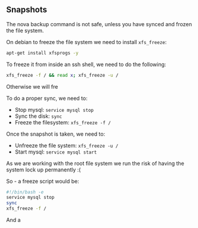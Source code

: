 ## Snapshots

The nova backup command is not safe, unless you have synced and frozen the file system.

On debian to freeze the file system we need to install `xfs_freeze`:

```bash
apt-get install xfsprogs -y
```

To freeze it from inside an ssh shell, we need to do the following:

```bash
xfs_freeze -f / && read x; xfs_freeze -u /
```

Otherwise we will fre

To do a proper sync, we need to:

* Stop mysql: `service mysql stop`
* Sync the disk: `sync`
* Freeze the filesystem: `xfs_freeze -f /`

Once the snapshot is taken, we need to:

* Unfreeze the file system: `xfs_freeze -u /`
* Start mysql: `service mysql start`

As we are working with the root file system we run the risk of having the system lock up permanently :(

So - a freeze script would be:

```bash
#!/bin/bash -e
service mysql stop
sync
xfs_freeze -f /
```

And a 